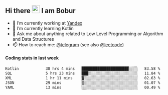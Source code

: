 ## Hi there <img src="https://media.giphy.com/media/hvRJCLFzcasrR4ia7z/giphy.gif" width="25px" height="25px"> I am Bobur

- 💼 I’m currently working at [Yandex](https://yandex.ru/)
- 🌱 I’m currently learning Kotlin
- 💬 Ask me about anything related to Low Level Programming or Algorithm and Data Structures
- 📫 How to reach me: [@telegram](https://t.me/octoant) (see also [@leetcode](https://leetcode.com/octoant/))    

#### Coding stats in last week

<!--START_SECTION:waka-->

```txt
Kotlin            38 hrs 4 mins   █████████████████████░░░░   83.58 %
SQL               5 hrs 23 mins   ███░░░░░░░░░░░░░░░░░░░░░░   11.84 %
XML               1 hr 11 mins    ▓░░░░░░░░░░░░░░░░░░░░░░░░   02.63 %
JSON              29 mins         ▒░░░░░░░░░░░░░░░░░░░░░░░░   01.07 %
YAML              13 mins         ░░░░░░░░░░░░░░░░░░░░░░░░░   00.49 %
```

<!--END_SECTION:waka-->
